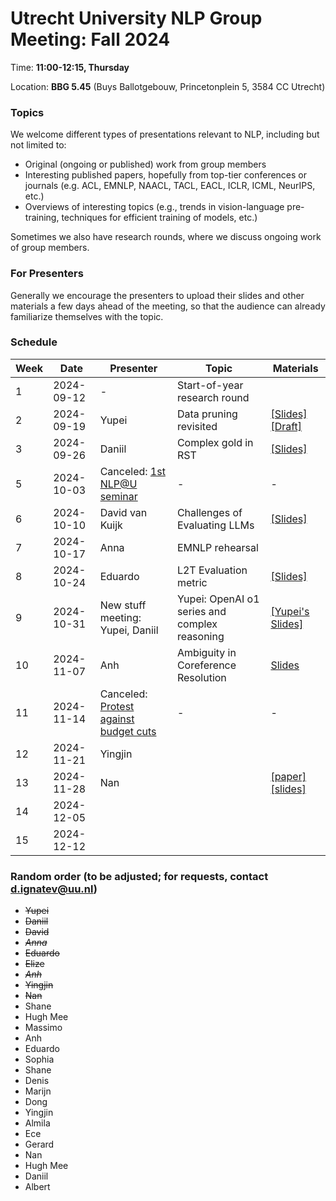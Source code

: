 # Utrecht University NLP Group Meeting: Fall 2024

Time: **11:00-12:15, Thursday**

Location: **BBG 5.45** (Buys Ballotgebouw, Princetonplein 5, 3584 CC Utrecht)

### Topics

We welcome different types of presentations relevant to NLP, including but not limited to:
- Original (ongoing or published) work from group members
- Interesting published papers, hopefully from top-tier conferences or journals
  (e.g. ACL, EMNLP, NAACL, TACL, EACL, ICLR, ICML, NeurIPS, etc.)
- Overviews of interesting topics
  (e.g., trends in vision-language pre-training, techniques for efficient training of models, etc.)

Sometimes we also have research rounds, where we discuss ongoing work of group members.

### For Presenters

Generally we encourage the presenters to upload their slides and other materials
a few days ahead of the meeting,
so that the audience can already familiarize themselves with the topic.

### Schedule

| Week | Date | Presenter | Topic | Materials |
| ---- | ----- | --------- | --------- | --------- |
|1 | 2024-09-12 | - | Start-of-year research round | |
|2 | 2024-09-19 | Yupei | Data pruning revisited | [[Slides]](https://docs.google.com/presentation/d/1ibAtlVHhlPjDcOP9X91KmNR06mq0twAkxDKFvNBkzKQ/edit?usp=sharing) [[Draft]](https://www.overleaf.com/read/wjphkpnjsxbk#852c7a) |
|3 | 2024-09-26 | Daniil | Complex gold in RST | [[Slides]](https://drive.google.com/file/d/1F-F_GbBd1OUC4LD-SeEUudOsCwlItMOq/view?usp=sharing) |
|5 | 2024-10-03 | Canceled: [1st NLP@U seminar](https://www.uu.nl/en/events/nlpu-period-1-meeting) | - | - |
|6 | 2024-10-10 | David van Kuijk | Challenges of Evaluating LLMs | [[Slides]](https://ehudreiter.com/wp-content/uploads/2024/07/eval-llm-jul24.pdf) |
|7 | 2024-10-17 | Anna | EMNLP rehearsal | |
|8 | 2024-10-24 | Eduardo | L2T Evaluation metric | [[Slides]](https://github.com/user-attachments/files/17523165/Automatic_Metric_PPT___NLP_Meeting.pdf) |
|9 | 2024-10-31 | New stuff meeting: Yupei, Daniil | Yupei: OpenAI o1 series and complex reasoning | [[Yupei's Slides]](https://docs.google.com/presentation/d/1JuGKVtbypKEbwdtS5jDIAQJX0A7zWCumaOR-9BVJWZE/edit?usp=sharing) |
|10 | 2024-11-07 |Anh | Ambiguity in Coreference Resolution | [Slides](<https://github.com/cs-nlp-uu/uunlp-group-meeting/blob/main/Fall_2024/week_10/NLP gr 07-11.pdf>) |
|11 | 2024-11-14 | Canceled: [Protest against budget cuts](https://students.uu.nl/en/news/support-the-protest-against-higher-education-budget-cuts-on-14-november) | - | - |
|12 | 2024-11-21 | Yingjin | | |
|13 | 2024-11-28 | Nan | |[\[paper\]](https://aclanthology.org/2024.emnlp-main.483/) [\[slides\]](https://drive.google.com/file/d/1hxoakJHrQ8UM-qjScLW2PqajCVgqKy4e/view?usp=sharing)|
|14 | 2024-12-05 | | | |
|15 | 2024-12-12 | | | |

### Random order (to be adjusted; for requests, contact d.ignatev@uu.nl)

* ~~Yupei~~
* ~~Daniil~~
* ~~David~~
* ~~_Anna_~~
* ~~Eduardo~~
* ~~Elize~~
* ~~_Anh_~~
* ~~Yingjin~~
* ~~Nan~~
* Shane
* Hugh Mee
* Massimo
* Anh
* Eduardo
* Sophia
* Shane
* Denis
* Marijn
* Dong
* Yingjin
* Almila
* Ece
* Gerard
* Nan
* Hugh Mee
* Daniil
* Albert
